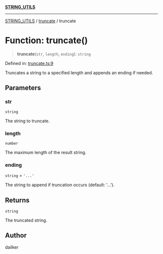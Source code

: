 [**STRING_UTILS**](../../README.md)

***

[STRING_UTILS](../../README.md) / [truncate](../README.md) / truncate

# Function: truncate()

> **truncate**(`str`, `length`, `ending`): `string`

Defined in: [truncate.ts:9](https://github.com/dailker/everyutil/blob/a38b917744ea3f7e26fe7f9c999b904bd0535dcb/src/string/truncate.ts#L9)

Truncates a string to a specified length and appends an ending if needed.

## Parameters

### str

`string`

The string to truncate.

### length

`number`

The maximum length of the result string.

### ending

`string` = `'...'`

The string to append if truncation occurs (default: '...').

## Returns

`string`

The truncated string.

## Author

dailker
